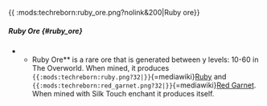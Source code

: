{{ :mods:techreborn:ruby_ore.png?nolink&200\|Ruby ore}}

##### Ruby Ore {#ruby_ore}

-   -   Ruby Ore\*\* is a rare ore that is generated between y levels:
        10-60 in The Overworld. When mined, it produces
        `{{:mods:techreborn:ruby.png?32|}}`{=mediawiki}[Ruby](items:gems:Ruby "wikilink")
        and `{{:mods:techreborn:red_garnet.png?32|}}`{=mediawiki}[Red
        Garnet](items:gems:Red_Garnet "wikilink"). When mined with Silk
        Touch enchant it produces itself.
